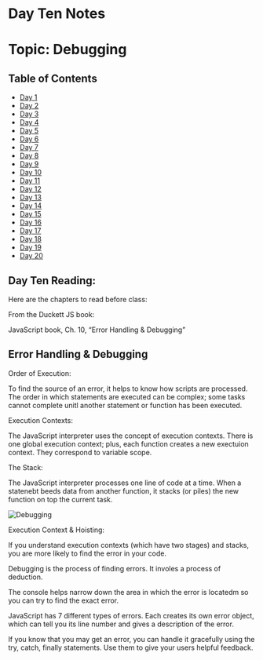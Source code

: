 # Day Ten Notes

# Topic: Debugging

## Table of Contents

- [Day 1](class-01.md)
- [Day 2](class-02.md)
- [Day 3](class-03.md)
- [Day 4](class-04.md)
- [Day 5](class-05.md)
- [Day 6](class-06.md)
- [Day 7](class-07.md)
- [Day 8](class-08.md)
- [Day 9](class-09.md)
- [Day 10](class-10.md)
- [Day 11](class-11.md)
- [Day 12](class-12.md)
- [Day 13](class-13.md)
- [Day 14](class-14.md)
- [Day 15](class-15.md)
- [Day 16](class-16.md)
- [Day 17](class-17.md)
- [Day 18](class-18.md)
- [Day 19](class-19.md)
- [Day 20](class-20.md)

## Day Ten Reading:

Here are the chapters to read before class:

From the Duckett JS book:

JavaScript book, Ch. 10, “Error Handling & Debugging”

## Error Handling & Debugging


Order of Execution:

  To find the source of an error, it helps to know how scripts are processed. The order in which statements are executed can be complex; some tasks cannot complete unitl another statement or function has been executed.



Execution Contexts:

  The JavaScript interpreter uses the concept of execution contexts. There is one global execution context; plus, each function creates a new exectuion context. They correspond to variable scope.


The Stack:

  The JavaScript interpreter processes one line of code at a time. When a statenebt beeds data from another function, it stacks (or piles) the new function on top the current task.

![Debugging](https://external-content.duckduckgo.com/iu/?u=https%3A%2F%2Fcdn.lynda.com%2Fcourses%2F112414-636410898922723692_338x600_thumb.jpg&f=1&nofb=1)


Execution Context & Hoisting:

If you understand execution contexts (which have two stages) and stacks, you are more likely to find the error in your code.

Debugging is the process of finding errors. It involes a process of deduction.

The console helps narrow down the area in which the error is locatedm so you can try to find the exact error.

JavaScript has 7 different types of errors. Each creates its own error object, which can tell you its line number and gives a description of the error.

If you know that you may get an error, you can handle it gracefully using the try, catch, finally statements. Use them to give your users helpful feedback.
